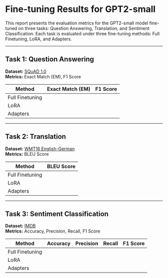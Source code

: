 # Fine-tuning Results for GPT2-small

This report presents the evaluation metrics for the GPT2-small model fine-tuned on three tasks: Question Answering, Translation, and Sentiment Classification. Each task is evaluated under three fine-tuning methods: Full Finetuning, LoRA, and Adapters.

---

## Task 1: Question Answering  
**Dataset:** [SQuAD 1.0](https://rajpurkar.github.io/SQuAD-explorer/)  
**Metrics:** Exact Match (EM), F1 Score

| Method           | Exact Match (EM) | F1 Score |
|------------------|------------------|----------|
| Full Finetuning  |                  |          |
| LoRA             |                  |          |
| Adapters         |                  |          |

---

## Task 2: Translation  
**Dataset:** [WMT16 English-German](https://huggingface.co/datasets/wmt/wmt16)  
**Metrics:** BLEU Score

| Method           | BLEU Score |
|------------------|------------|
| Full Finetuning  |            |
| LoRA             |            |
| Adapters         |            |

---

## Task 3: Sentiment Classification  
**Dataset:** [IMDB](https://huggingface.co/datasets/stanfordnlp/imdb)  
**Metrics:** Accuracy, Precision, Recall, F1 Score

| Method           | Accuracy | Precision | Recall | F1 Score |
|------------------|----------|-----------|--------|----------|
| Full Finetuning  |          |           |        |          |
| LoRA             |          |           |        |          |
| Adapters         |          |           |        |          |

